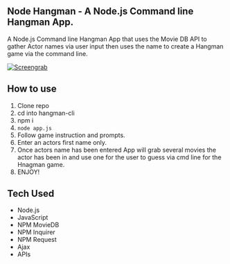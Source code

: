 ## Node Hangman - A Node.js Command line Hangman App. 

A Node.js Command line Hangman App that uses the Movie DB API to gather Actor names via user input then uses the name to create a Hangman game via the command line.

[![Screengrab](http://img.youtube.com/vi/ONW7rcYNQuY/0.jpg)](http://www.youtube.com/watch?v=ONW7rcYNQuY)

## How to use

1. Clone repo
2. cd into hangman-cli
3. npm i
4. `node app.js`
5. Follow game instruction and prompts.
6. Enter an actors first name only.
7. Once actors name has been entered App will grab several movies the actor has been in and use one for the user to guess via cmd line for the Hnagman game. 
6. ENJOY! 

## Tech Used 

* Node.js
* JavaScript
* NPM MovieDB
* NPM Inquirer
* NPM Request
* Ajax
* APIs
